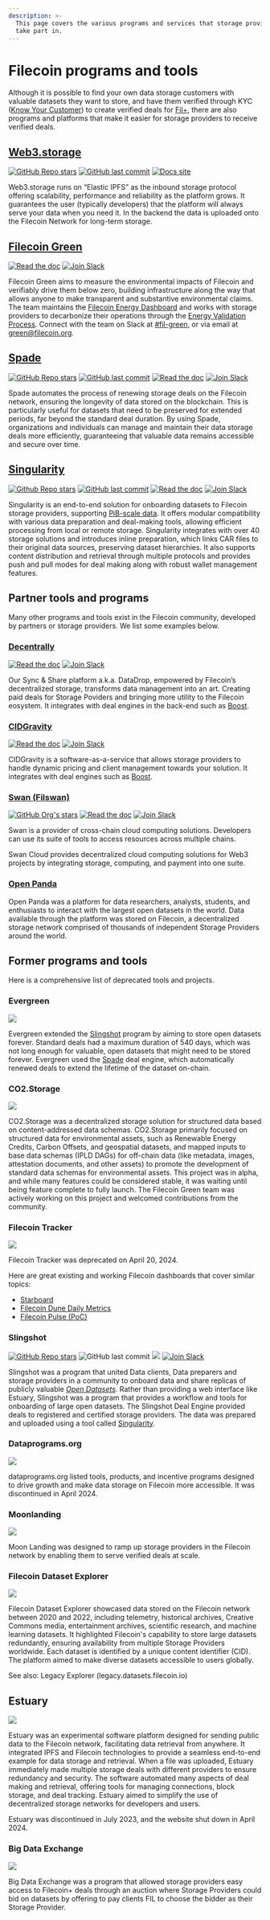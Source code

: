 ```yaml
---
description: >-
  This page covers the various programs and services that storage providers can
  take part in.
---
```


# Filecoin programs and tools

Although it is possible to find your own data storage customers with valuable datasets they want to store, and have them verified through KYC ([Know Your Customer](https://en.wikipedia.org/wiki/Know\_your\_customer)) to create verified deals for [Fil+](../../basics/how-storage-works/filecoin-plus.md), there are also programs and platforms that make it easier for storage providers to receive verified deals.

## [Web3.storage](https://web3.storage/)

[![GitHub Repo stars](https://img.shields.io/github/stars/web3-storage/web3.storage?style=for-the-badge)](https://github.com/web3-storage/web3.storage)
[![GitHub last commit](https://img.shields.io/github/last-commit/web3-storage/web3.storage?style=for-the-badge)](https://github.com/web3-storage/web3.storage/graphs/commit-activity)
[![Docs site](https://img.shields.io/badge/docs-web3.storage-blue?style=for-the-badge)](https://web3.storage/docs/)

Web3.storage runs on “Elastic IPFS” as the inbound storage protocol offering scalability, performance and reliability as the platform grows. It guarantees the user (typically developers) that the platform will always serve your data when you need it. In the backend the data is uploaded onto the Filecoin Network for long-term storage.

## [Filecoin Green](https://green.filecoin.io)

[![Read the doc](https://img.shields.io/badge/docs-gitbook.io-blue?style=for-the-badge)](https://filecoin-green.gitbook.io/filecoin-green-documentation)
[![Join Slack](https://img.shields.io/badge/join-slack-purple?style=for-the-badge)](https://filecoinproject.slack.com/archives/C02HZ215B7Y)

Filecoin Green aims to measure the environmental impacts of Filecoin and verifiably drive them below zero, building infrastructure along the way that allows anyone to make transparent and substantive environmental claims. The team maintains the [Filecoin Energy Dashboard](https://filecoin.energy/) and works with storage providers to decarbonize their operations through the [Energy Validation Process](https://filecoin-green.gitbook.io/filecoin-green-documentation/storage-providers-green-guidance-documentation/storage-providers-tiered-sustainability-claims). Connect with the team on Slack at [#fil-green](https://filecoinproject.slack.com/archives/C02HZ215B7Y), or via email at [green@filecoin.org](mailto:green@filecoin.org).

## [Spade](https://github.com/data-preservation-programs/spade)

[![GitHub Repo stars](https://img.shields.io/github/stars/data-preservation-programs/spade?style=for-the-badge)](https://github.com/data-preservation-programs/spade)
[![GitHub last commit](https://img.shields.io/github/last-commit/data-preservation-programs/spade?style=for-the-badge)](https://github.com/data-preservation-programs/spade/graphs/commit-activity)
[![Read the doc](https://img.shields.io/badge/docs-README-blue?style=for-the-badge)](https://github.com/data-preservation-programs/spade/blob/master/README.md)
[![Join Slack](https://img.shields.io/badge/join-Slack-purple?style=for-the-badge)](https://filecoinproject.slack.com/archives/C0377FJCG1L)

Spade automates the process of renewing storage deals on the Filecoin network, ensuring the longevity of data stored on the blockchain. This is particularly useful for datasets that need to be preserved for extended periods, far beyond the standard deal duration. By using Spade, organizations and individuals can manage and maintain their data storage deals more efficiently, guaranteeing that valuable data remains accessible and secure over time.

## [Singularity](https://github.com/data-preservation-programs/singularity)

[![Github Repo stars](https://img.shields.io/github/stars/data-preservation-programs/singularity?style=for-the-badge)](https://github.com/data-preservation-programs/singularity)
[![GitHub last commit](https://img.shields.io/github/last-commit/data-preservation-programs/singularity?style=for-the-badge)](https://github.com/data-preservation-programs/spade/graphs/commit-activity)
[![Read the doc](https://img.shields.io/badge/docs-gitbook.io-blue?style=for-the-badge)](https://data-programs.gitbook.io/singularity)
[![Join Slack](https://img.shields.io/badge/join-Slack-purple?style=for-the-badge)](https://filecoinproject.slack.com/archives/C05JABREATH)

Singularity is an end-to-end solution for onboarding datasets to Filecoin storage providers, supporting [PiB-scale data](https://stats.singularity.storage/). It offers modular compatibility with various data preparation and deal-making tools, allowing efficient processing from local or remote storage. Singularity integrates with over 40 storage solutions and introduces inline preparation, which links CAR files to their original data sources, preserving dataset hierarchies. It also supports content distribution and retrieval through multiple protocols and provides push and pull modes for deal making along with robust wallet management features.

## Partner tools and programs

Many other programs and tools exist in the Filecoin community, developed by partners or storage providers. We list some examples below.

### [Decentrally](https://www.decentrally.cloud/)

[![Read the doc](https://img.shields.io/badge/docs-decentrally.cloud-blue?style=for-the-badge)](https://docs.decentrally.cloud)
[![Join Slack](https://img.shields.io/badge/join-Slack-purple?style=for-the-badge)](https://filecoinproject.slack.com/archives/C07FN47FCFJ)

Our Sync & Share platform a.k.a. DataDrop, empowered by Filecoin’s decentralized storage, transforms data management into an art. Creating paid deals for Storage Poviders and bringing more utility to the Filecoin eosystem. It integrates with deal engines in the back-end such as [Boost](https://boost.filecoin.io).

### [CIDGravity](https://www.cidgravity.com/)

[![Read the doc](https://img.shields.io/badge/docs-cidgravity.com-blue?style=for-the-badge)](https://docs.cidgravity.com)
[![Join Slack](https://img.shields.io/badge/join-Slack-purple?style=for-the-badge)](https://filecoinproject.slack.com/archives/C04SCAG37FH)

CIDGravity is a software-as-a-service that allows storage providers to handle dynamic pricing and client management towards your solution. It integrates with deal engines such as [Boost](https://boost.filecoin.io).

### [Swan (Filswan)](https://github.com/filswan)

[![GitHub Org's stars](https://img.shields.io/github/stars/filswan?style=for-the-badge)](https://github.com/filswan)
[![Read the doc](https://img.shields.io/badge/docs-filswan.com-blue?style=for-the-badge)](https://docs.filswan.com/)
[![Join Slack](https://img.shields.io/badge/join-Slack-purple?style=for-the-badge)](https://filecoinproject.slack.com/archives/C04LBAMBDPD)

Swan is a provider of cross-chain cloud computing solutions. Developers can use its suite of tools to access resources across multiple chains.

Swan Cloud provides decentralized cloud computing solutions for Web3 projects by integrating storage, computing, and payment into one suite.

### [Open Panda](https://openpanda.io/)

Open Panda was a platform for data researchers, analysts, students, and enthusiasts to interact with the largest open datasets in the world. Data available through the platform was stored on Filecoin, a decentralized storage network comprised of thousands of independent Storage Providers around the world.

## Former programs and tools

Here is a comprehensive list of deprecated tools and projects.

### Evergreen

![](https://img.shields.io/badge/maintenance-deprecated_04/2024-red.svg?style=for-the-badge)

Evergreen extended the [Slingshot](#slingshot) program by aiming to store open datasets forever. Standard deals had a maximum duration of 540 days, which was not long enough for valuable, open datasets that might need to be stored forever. Evergreen used the [Spade](#spade) deal engine, which automatically renewed deals to extend the lifetime of the dataset on-chain.

### CO2.Storage

![](https://img.shields.io/badge/maintenance-deprecated_04/2024-red.svg?style=for-the-badge)

CO2.Storage was a decentralized storage solution for structured data based on content-addressed data schemas. CO2.Storage primarily focused on structured data for environmental assets, such as Renewable Energy Credits, Carbon Offsets, and geospatial datasets, and mapped inputs to base data schemas (IPLD DAGs) for off-chain data (like metadata, images, attestation documents, and other assets) to promote the development of standard data schemas for environmental assets. This project was in alpha, and while many features could be considered stable, it was waiting until being feature complete to fully launch. The Filecoin Green team was actively working on this project and welcomed contributions from the community.

### Filecoin Tracker

![](https://img.shields.io/badge/maintenance-deprecated_04/2024-red.svg?style=for-the-badge)

Filecoin Tracker was deprecated on April 20, 2024.

Here are great existing and working Filecoin dashboards that cover similar topics:

- [Starboard](https://dashboard.starboard.ventures/dashboard)
- [Filecoin Dune Daily Metrics](https://dune.com/kalen/filecoin-daily-metrics)
- [Filecoin Pulse (PoC)](https://filecoinpulse.pages.dev/)

### Slingshot

[![GitHub Repo stars](https://img.shields.io/github/stars/filecoin-project/slingshot?style=for-the-badge)](https://github.com/filecoin-project/slingshot)
![GitHub last commit](https://img.shields.io/github/last-commit/filecoin-project/slingshot?style=for-the-badge)
![](https://img.shields.io/badge/maintenance-deprecated-red.svg?style=for-the-badge)
[![Join Slack](https://img.shields.io/badge/join-Slack-purple?style=for-the-badge)](https://filecoinproject.slack.com/archives/C01AZP8BKRQ)

Slingshot was a program that united Data clients, Data preparers and storage providers in a community to onboard data and share replicas of publicly valuable [_Open Datasets_](https://datasets.filecoin.io). Rather than providing a web interface like Estuary, Slingshot was a program that provides a workflow and tools for onboarding of large open datasets. The Slingshot Deal Engine provided deals to registered and certified storage providers. The data was prepared and uploaded using a tool called [Singularity](#singularity).

### Dataprograms.org

![](https://img.shields.io/badge/maintenance-deprecated_04%2F2024-red.svg?style=for-the-badge)

dataprograms.org listed tools, products, and incentive programs designed to drive growth and make data storage on Filecoin more accessible. It was discontinued in April 2024.

### Moonlanding

![](https://img.shields.io/badge/maintenance-deprecated_04%2F2024-red.svg?style=for-the-badge)

Moon Landing was designed to ramp up storage providers in the Filecoin network by enabling them to serve verified deals at scale.

### Filecoin Dataset Explorer

![](https://img.shields.io/badge/maintenance-deprecated_04%2F2024-red.svg?style=for-the-badge)

Filecoin Dataset Explorer showcased data stored on the Filecoin network between 2020 and 2022, including telemetry, historical archives, Creative Commons media, entertainment archives, scientific research, and machine learning datasets. It highlighted Filecoin's capability to store large datasets redundantly, ensuring availability from multiple Storage Providers worldwide. Each dataset is identified by a unique content identifier (CID). The platform aimed to make diverse datasets accessible to users globally.

See also: Legacy Explorer (legacy.datasets.filecoin.io)

## Estuary

![](https://img.shields.io/badge/maintenance-deprecated_07%2F2023-red.svg?style=for-the-badge)

Estuary was an experimental software platform designed for sending public data to the Filecoin network, facilitating data retrieval from anywhere. It integrated IPFS and Filecoin technologies to provide a seamless end-to-end example for data storage and retrieval. When a file was uploaded, Estuary immediately made multiple storage deals with different providers to ensure redundancy and security. The software automated many aspects of deal making and retrieval, offering tools for managing connections, block storage, and deal tracking. Estuary aimed to simplify the use of decentralized storage networks for developers and users.

Estuary was discontinued in July 2023, and the website shut down in April 2024.

### Big Data Exchange

![](https://img.shields.io/badge/maintenance-deprecated_04%2F2024-red.svg?style=for-the-badge)

Big Data Exchange was a program that allowed storage providers easy access to Filecoin+ deals through an auction where Storage Providers could bid on datasets by offering to pay clients FIL to choose the bidder as their Storage Provider.


